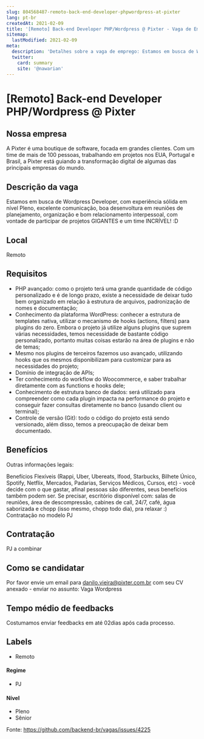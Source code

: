 ```yaml
---
slug: 804568487-remoto-back-end-developer-phpwordpress-at-pixter
lang: pt-br
createdAt: 2021-02-09
title: '[Remoto] Back-end Developer PHP/Wordpress @ Pixter - Vaga de Emprego'
sitemap:
  lastModified: 2021-02-09
meta:
  description: 'Detalhes sobre a vaga de emprego: Estamos em busca de Wordpress Developer, com experiência sólida em nível Pleno, excelente comunicação, boa desenvoltura em reuniões de planejamento, organização e bom relacionamento interpessoal, com vontade de participar de projetos GIGANTES e um time INCRÍVEL! :D'
  twitter:
    card: summary
    site: '@nawarian'
---
```


# [Remoto] Back-end Developer PHP/Wordpress @ Pixter


## Nossa empresa
A Pixter é uma boutique de software, focada em grandes clientes. Com um time de mais de 100 pessoas, trabalhando em projetos nos EUA, Portugal e Brasil, a Pixter está guiando a transformação digital de algumas das principais empresas do mundo.


## Descrição da vaga

Estamos em busca de Wordpress Developer, com experiência sólida em nível Pleno, excelente comunicação, boa desenvoltura em reuniões de planejamento, organização e bom relacionamento interpessoal, com vontade de participar de projetos GIGANTES e um time INCRÍVEL! :D

## Local

Remoto

## Requisitos

- PHP avançado: como o projeto terá uma grande quantidade de código personalizado e é de longo prazo, existe a necessidade de deixar tudo bem organizado em relação à estrutura de arquivos, padronização de nomes e documentação;
- Conhecimento da plataforma WordPress: conhecer a estrutura de templates nativa, utilizar o mecanismo de hooks (actions, filters) para plugins do zero. Embora o projeto já utilize alguns plugins que suprem várias necessidades, temos necessidade de bastante código personalizado, portanto muitas coisas estarão na área de plugins e não de temas;
- Mesmo nos plugins de terceiros fazemos uso avançado, utilizando hooks que os mesmos disponibilizam para customizar para as necessidades do projeto;
- Domínio de integração de APIs;
- Ter conhecimento do workflow do Woocommerce, e saber trabalhar diretamente com as functions e hooks dele;
- Conhecimento de estrutura banco de dados: será utilizado para compreender como cada plugin impacta na performance do projeto e conseguir fazer consultas diretamente no banco (usando client ou terminal);
- Controle de versão (Git): todo o código do projeto está sendo versionado, além disso, temos a preocupação de deixar bem documentado.


## Benefícios
Outras informações legais:

Benefícios Flexíveis (Rappi, Uber, Ubereats, Ifood, Starbucks, Bilhete Único, Spotify, Netflix, Mercados, Padarias, Serviços Médicos, Cursos, etc) - você decide com o que gastar, afinal pessoas são diferentes, seus benefícios também podem ser.
Se precisar, escritório disponível com: salas de reuniões, área de descompressão, cabines de call, 24/7, café, água saborizada e chopp (isso mesmo, chopp todo dia), pra relaxar :)
Contratação no modelo PJ
## Contratação

PJ a combinar

## Como se candidatar

Por favor envie um email para danilo.vieira@pixter.com.br com seu CV anexado - enviar no assunto: Vaga Wordpress

## Tempo médio de feedbacks

Costumamos enviar feedbacks em até 02dias após cada processo.


## Labels

- Remoto

#### Regime

- PJ

#### Nível

- Pleno
- Sênior




Fonte: https://github.com/backend-br/vagas/issues/4225